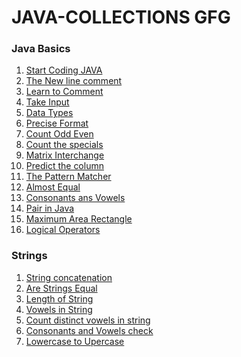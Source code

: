 # JAVA-COLLECTIONS GFG
### Java Basics

1. [Start Coding JAVA](https://github.com/Rani-dha/JAVA-COLLECTIONS-/tree/master/java%20basics/1%20Start%20Coding)
2. [The New line comment](https://github.com/Rani-dha/JAVA-COLLECTIONS-/tree/master/java%20basics/2%20The%20New%20Line)
3. [Learn to Comment](https://github.com/Rani-dha/JAVA-COLLECTIONS-/tree/master/java%20basics/3%20Learn%20to%20comment)
4. [Take Input](https://github.com/Rani-dha/JAVA-COLLECTIONS-/tree/master/java%20basics/4%20Take%20Input)
5. [Data Types](https://github.com/Rani-dha/JAVA-COLLECTIONS-/tree/master/java%20basics/5%20Data%20Types)
6. [Precise Format](https://github.com/Rani-dha/JAVA-COLLECTIONS-/tree/master/java%20basics/6%20Precise%20Format)
7. [Count Odd Even](https://github.com/Rani-dha/JAVA-COLLECTIONS/tree/master/java%20basics/7%20Count%20Odd%20Even)
8. [Count the specials](https://github.com/Rani-dha/JAVA-COLLECTIONS/tree/master/java%20basics/8%20Count%20the%20Specials)
9. [Matrix Interchange](https://github.com/Rani-dha/JAVA-COLLECTIONS/tree/master/java%20basics/9%20Matrix%20interchange)
10. [Predict the column](https://github.com/Rani-dha/JAVA-COLLECTIONS/tree/master/java%20basics/10%20Predict%20the%20column)
11. [The Pattern Matcher](https://github.com/Rani-dha/JAVA-COLLECTIONS/tree/master/java%20basics/11%20The%20Pattern%20Matcher)
12. [Almost Equal](https://github.com/Rani-dha/JAVA-COLLECTIONS/tree/master/java%20basics/12%20Almost%20Equal)
13. [Consonants ans Vowels](https://github.com/Rani-dha/JAVA-COLLECTIONS/tree/master/java%20basics/13%20Consonants%20and%20Vowel%20Check)
14. [Pair in Java](https://github.com/Rani-dha/JAVA-COLLECTIONS/tree/master/java%20basics/14%20Pair%20in%20java)
15. [Maximum Area Rectangle](https://github.com/Rani-dha/JAVA-COLLECTIONS/tree/master/java%20basics/15%20Maximum%20Area%20Rectangle)
16. [Logical Operators](https://github.com/Rani-dha/JAVA-COLLECTIONS/tree/master/java%20basics/16%20Logical%20operator)

### Strings
1. [String concatenation](https://github.com/Rani-dha/JAVA-COLLECTIONS/tree/master/Strings/1%20String%20concatenation)
2. [Are Strings Equal](https://github.com/Rani-dha/JAVA-COLLECTIONS/tree/master/Strings/2%20Are%20Strings%20Equal)
3. [Length of String]()
4. [Vowels in String]()
5. [Count distinct vowels in string]()
6. [Consonants and Vowels check]()
7. [Lowercase to Upercase]()


